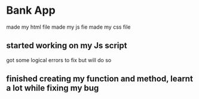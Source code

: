 # Bank App

made my html file
made my js fie
made my css file


## started working on my Js script
got some logical errors to fix but will do so

## finished creating my function and method, learnt a lot while fixing my bug